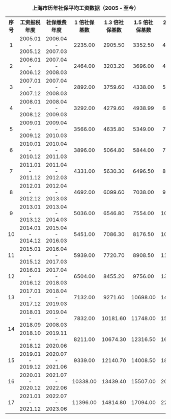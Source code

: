<h3 align="center">上海市历年社保平均工资数据（2005 - 至今）</h3>
<table>
    <tr align="center">
        <th>序号</th><th>工资报税年度</th><th>社保缴费年度</th><th>1 倍社保基数</th><th>1.3 倍社保基数</th><th>1.5 倍社保基数</th><th>2 倍社保基数</th><th>3 倍社保基数</th><th>增速 %</th>
    </tr>
    <tr align="center">
        <td>1</td><td>2005.01 - 2005.12</td><td>2006.04 - 2007.03</td><td>2235.00</td><td>2905.50</td><td>3352.50</td><td>4470.00</td><td>6705.00</td><td></td>
  </tr>
    <tr align="center">
        <td>2</td><td>2006.01 - 2006.12</td><td>2007.04 - 2008.03</td><td>2464.00</td><td>3203.20</td><td>3696.00</td><td>4928.00</td><td>7392.00</td><td>10.24</td>
    </tr>
    <tr align="center">
        <td>3</td><td>2007.01 - 2007.12</td><td>2007.04 - 2008.03</td><td>2892.00</td><td>3759.60</td><td>4338.00</td><td>5784.00</td><td>8676.00</td><td>17.37</td>
    </tr>
    <tr align="center">
        <td>4</td><td>2008.01 - 2008.12</td><td>2008.04 - 2009.03</td><td>3292.00</td><td>4279.60</td><td>4938.99</td><td>6584.00</td><td>9876.00</td><td>13.83</td>
    </tr>
    <tr align="center">
        <td>5</td><td>2009.01 - 2009.12</td><td>2009.04 - 2010.03</td><td>3566.00</td><td>4635.80</td><td>5349.00</td><td>7132.00</td><td>10698.00</td><td>8.32</td>
    </tr>
    <tr align="center">
        <td>6</td><td>2010.01 - 2010.12</td><td>2010.04 - 2011.03</td><td>3896.00</td><td>5064.80</td><td>5844.00</td><td>7792.00</td><td>11688.00</td><td>9.25</td>
    </tr>
    <tr align="center">
        <td>7</td><td>2011.01 - 2011.12</td><td>2011.04 - 2012.03</td><td>4331.00</td><td>5630.30</td><td>6496.50</td><td>8662.00</td><td>12993.00</td><td>11.17</td>
    </tr>
    <tr align="center">
        <td>8</td><td>2012.01 - 2012.12</td><td>2012.04 - 2013.03</td><td>4692.00</td><td>6099.60</td><td>7038.00</td><td>9384.00</td><td>14076.00</td><td>8.34</td>
    </tr>
    <tr align="center">
        <td>9</td><td>2013.01 - 2013.12</td><td>2013.04 - 2014.03</td><td>5036.00</td><td>6546.80</td><td>7554.00</td><td>10072.00</td><td>15108.00</td><td>7.33</td>
    </tr>
    <tr align="center">
        <td>10</td><td>2014.01 - 2014.12</td><td>2015.04 - 2016.03</td><td>5451.00</td><td>7086.30</td><td>8176.50</td><td>10902.00</td><td>16353.00</td><td>8.24</td>
    </tr>
    <tr align="center">
        <td>11</td><td>2015.01 - 2015.12</td><td>2016.04 - 2017.03</td><td>5939.00</td><td>7720.70</td><td>8908.50</td><td>11878.00</td><td>17817.00</td><td>8.95</td>
    </tr>
    <tr align="center">
        <td>12</td><td>2016.01 - 2016.12</td><td>2017.04 - 2018.03</td><td>6504.00</td><td>8455.20</td><td>9756.00</td><td>13008.00</td><td>19512.00</td><td>9.51</td>
    </tr>
    <tr align="center">
        <td>13</td><td>2017.01 - 2017.12</td><td>2018.04 - 2019.03</td><td>7132.00</td><td>9271.60</td><td>10698.00</td><td>14264.00</td><td>21396.00</td><td>9.66</td>
    </tr>
    <tr align="center">
        <td rowspan="2">14</td><td>2018.01 - 2018.09</td><td>2019.04 - 2008.03</td><td>7832.00</td><td>10181.60</td><td>11748.00</td><td>15664.00</td><td>23496.00</td><td>9.81</td>
    </tr>
    <tr align="center">
        <td>2018.10 - 2018.12</td><td>2019.11 - 2020.06</td><td>8211.00</td><td>10674.30</td><td>12316.50</td><td>16422.00</td><td>24633.00</td><td>4.84</td>
    </tr>
    <tr align="center">
        <td>15</td><td>2019.01 - 2019.12</td><td>2020.07 - 2021.06</td><td>9339.00</td><td>12140.70</td><td>14008.50</td><td>18678.00</td><td>28017.00</td><td>13.74</td>
    </tr>
    <tr align="center">
        <td>16</td><td>2020.01 - 2020.12</td><td>2021.07 - 2022.06</td><td>10338.00</td><td>13439.40</td><td>15507.00</td><td>20676.00</td><td>31014.00</td><td>10.70</td>
    </tr>
    <tr align="center">
        <td>17</td><td>2021.01 - 2021.12</td><td>2022.07 - 2023.06</td><td>11396.00</td><td>14814.80</td><td>17094.00</td><td>22792.00</td><td>34188.00</td><td>10.23</td>
    </tr>
</table>
